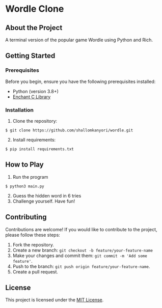 # Wordle Clone

## About the Project
A terminal version of the popular game Wordle using Python and Rich.

## Getting Started

### Prerequisites

Before you begin, ensure you have the following prerequisites installed:

- Python (version 3.8+)
- [Enchant C Library](https://pyenchant.github.io/pyenchant/install.html)

### Installation
1. Clone the repository:
```
$ git clone https://github.com/shallomkanyori/wordle.git
```
2. Install requirements:
```
$ pip install requirements.txt
```

## How to Play

1. Run the program
```
$ python3 main.py
```
2. Guess the hidden word in 6 tries
3. Challenge yourself. Have fun!

## Contributing

Contributions are welcome! If you would like to contribute to the project, please follow these steps:
1. Fork the repository.
2. Create a new branch: `git checkout -b feature/your-feature-name`
3. Make your changes and commit them: `git commit -m 'Add some feature'`.
4. Push to the branch: `git push origin feature/your-feature-name`.
5. Create a pull request.

## License

This project is licensed under the [MIT License](https://en.wikipedia.org/wiki/MIT_License).
